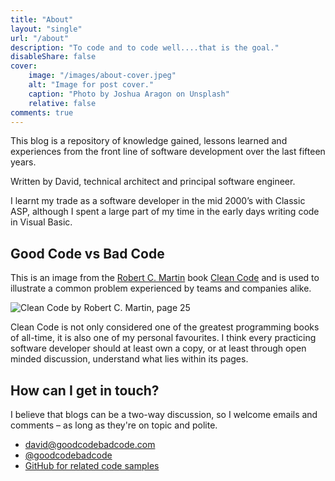 ```yaml
---
title: "About"
layout: "single"
url: "/about"
description: "To code and to code well....that is the goal."
disableShare: false
cover:
    image: "/images/about-cover.jpeg"
    alt: "Image for post cover."
    caption: "Photo by Joshua Aragon on Unsplash"
    relative: false
comments: true
---
```


This blog is a repository of knowledge gained, lessons learned and experiences 
from the front line of software development over the last fifteen years.

Written by David, technical architect and principal software engineer.

I learnt my trade as a software developer in the mid 2000’s with Classic ASP, although I spent a large part of my time in the early days writing code in Visual Basic.

## Good Code vs Bad Code

This is an image from the [Robert C. Martin](https://en.wikipedia.org/wiki/Robert_C._Martin) 
book [Clean Code](https://www.amazon.com/Clean-Code-Handbook-Software-Craftsmanship/dp/0132350882) 
and is used to illustrate a common problem experienced by teams and companies 
alike.

![Clean Code by Robert C. Martin, page 25](/images/good-code-bad-code.png)

Clean Code is not only considered one of the greatest programming books of 
all-time, it is also one of my personal favourites. I think every practicing 
software developer should at least own a copy, or at least through open minded
discussion, understand what lies within its pages.

## How can I get in touch?

I believe that blogs can be a two-way discussion, so I welcome emails and 
comments – as long as they're on topic and polite.

- [david@goodcodebadcode.com](david@goodcodebadcode.com)
- [@goodcodebadcode](https://twitter.com/goodcodebadcode/)
- [GitHub for related code samples](https://github.com/goodcodebadcode/)
